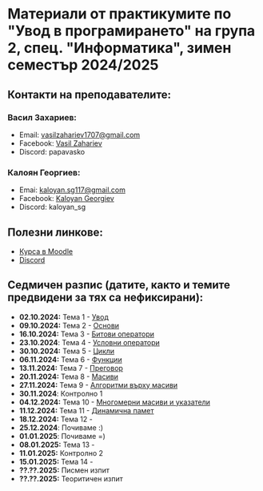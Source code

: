 # Материали от практикумите по "Увод в програмирането" на група 2, спец. "Информатика", зимен семестър 2024/2025

## Контакти на преподавателите:

### Васил Захариев:

- Email: vasilzahariev1707@gmail.com
- Facebook: [Vasil Zahariev](https://www.facebook.com/vasil.zahariev.75/)
- Discord: papavasko

### Калоян Георгиев:

- Emai: kaloyan.sg117@gmail.com
- Facebook: [Kaloyan Georgiev](https://www.facebook.com/kaloqn.georgiew)
- Discord: kaloyan_sg

## Полезни линкове:

- [Курса в Moodle](https://learn.fmi.uni-sofia.bg/course/view.php?id=10455)
- [Discord](https://discord.gg/gdwPfWDWuJ)

## Седмичен разпис (датите, както и темите предвидени за тях са нефиксирани):
- **02.10.2024:** Тема 1 - [Увод](./01-Introduction/)
- **09.10.2024:** Тема 2 - [Основи](./02-Basics/)
- **16.10.2024:** Тема 3 - [Битови оператори](./03-Bitwise-Operators/)
- **23.10.2024**: Тема 4 - [Условни оператори](./04-Conditional-Operators/)
- **30.10.2024:** Тема 5 - [Цикли](./05-Loops/)
- **06.11.2024:** Тема 6 - [Функции](./06-Functions/)
- **13.11.2024:** Тема 7 - [Преговор](./07-Revision/)
- **20.11.2024:** Тема 8 - [Масиви](./08-Arrays/)
- **27.11.2024:** Тема 9 - [Алгоритми върху масиви](./09-Array-Algorithms/)
- **30.11.2024**: Контролно 1
- **04.12.2024:** Тема 10 - [Многомерни масиви и указатели](./10-Matrices-And-Pointers/)
- **11.12.2024:** Тема 11 - [Динамична памет](./11-Dynamic-Memory/)
- **18.12.2024:** Тема 12 -
- **25.12.2024**: Почиваме :)
- **01.01.2025**: Почиваме =)
- **08.01.2025:** Тема 13 -
- **11.01.2025:** Контролно 2
- **15.01.2025:** Тема 14 -
- **??.??.2025:** Писмен изпит
- **??.??.2025:** Теоритичен изпит
